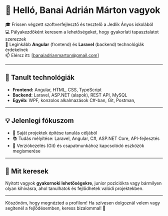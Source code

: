 # 👋 Helló, Banai Adrián Márton vagyok

🎓 Frissen végzett szoftverfejlesztő és tesztelő a Jedlik Ányos iskolából  
💻 Pályakezdőként keresem a lehetőségeket, hogy gyakorlati tapasztalatot szerezzek  
🌱 Leginkább **Angular** (frontend) és **Laravel** (backend) technológiák érdekelnek  
📫 Elérsz itt: [banaiadrianmarton@gmail.com]

---

## 🧰 Tanult technológiák

- **Frontend:** Angular, HTML, CSS, TypeScript
- **Backend:** Laravel, ASP.NET (alapok), REST API, MySQL  
- **Egyéb:** WPF, konzolos alkalmazások C#-ban, Git, Postman,

---

## 💡 Jelenlegi fókuszom

- 🚀 Saját projektek építése tanulás céljából  
- 📚 Tudás mélyítése: Laravel, Angular, C#, ASP.NET Core, API-fejlesztés  
- 🔧 Verziókezelés (Git) és csapatmunkához kapcsolódó eszközök megismerése

---

## 🙋 Mit keresek

Nyitott vagyok **gyakornoki lehetőségekre**, junior pozíciókra vagy bármilyen olyan kihívásra, ahol tanulhatok és fejlődhetek valódi projektekben.

---

Köszönöm, hogy megnézted a profilom! Ha szívesen dolgoznál velem vagy segítenél a fejlődésemben, keress bizalommal! 💬

<!--
**frontendmarci/frontendmarci** is a ✨ _special_ ✨ repository because its `README.md` (this file) appears on your GitHub profile.

Here are some ideas to get you started:

- 🔭 I’m currently working on ...
- 🌱 I’m currently learning ...
- 👯 I’m looking to collaborate on ...
- 🤔 I’m looking for help with ...
- 💬 Ask me about ...
- 📫 How to reach me: ...
- 😄 Pronouns: ...
- ⚡ Fun fact: ...
-->
